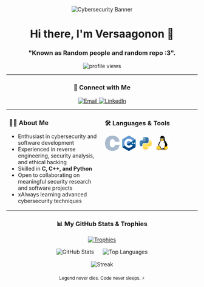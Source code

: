 <p align="center">
  <img src="https://media4.giphy.com/media/v1.Y2lkPTc5MGI3NjExODM3aHB6Z2t5OXNxdjAxcGlsZXQwZXpyMmNoODFkZzd6bnp4dnJqbyZlcD12MV9pbnRlcm5hbF9naWZfYnlfaV9pZCZjdD1n/MCXgiBVDl8QtojG1fU/giphy.gif" 
       alt="Cybersecurity Banner" width="600"/>
</p>

<h1 align="center">Hi there, I'm Versaagonon 👋</h1>
<h3 align="center">"Known as Random people and random repo :3".</h3>

<p align="center">
  <img src="https://komarev.com/ghpvc/?username=versaagonon&label=Profile%20Views&color=1e90ff&style=flat-square" alt="profile views"/>
</p>

---

<h3 align="center">🤝 Connect with Me</h3>
<p align="center">
  <a href="mailto:versaaggg@gmail.com">
    <img src="https://img.shields.io/badge/Email-D14836?style=for-the-badge&logo=gmail&logoColor=white" alt="Email"/>
  </a>
  <a href="https://www.linkedin.com/in/versaagonon" target="_blank">
    <img src="https://img.shields.io/badge/LinkedIn-0077B5?style=for-the-badge&logo=linkedin&logoColor=white" alt="LinkedIn"/>
  </a>
</p>


<table>
  <tr>
    <td valign="top" width="50%">
      <h3>👨‍💻 About Me</h3>
      <ul>
        <li>Enthusiast in cybersecurity and software development</li>
        <li>Experienced in reverse engineering, security analysis, and ethical hacking</li>
        <li>Skilled in <strong>C, C++, and Python</strong></li>
        <li>Open to collaborating on meaningful security research and software projects</li>
        <li>xAlways learning advanced cybersecurity techniques</li>
      </ul>
    </td>
    <td valign="top" width="50%">
      <h3>🛠️ Languages & Tools</h3>
      <p align="left">
        <a href="https://www.cprogramming.com/" target="_blank"><img src="https://raw.githubusercontent.com/devicons/devicon/master/icons/c/c-original.svg" alt="C" width="40" height="40"/></a>
        <a href="https://www.w3schools.com/cpp/" target="_blank"><img src="https://raw.githubusercontent.com/devicons/devicon/master/icons/cplusplus/cplusplus-original.svg" alt="C++" width="40" height="40"/></a>
        <a href="https://www.python.org" target="_blank"><img src="https://raw.githubusercontent.com/devicons/devicon/master/icons/python/python-original.svg" alt="Python" width="40" height="40"/></a>
        <a href="https://www.linux.org/" target="_blank"><img src="https://raw.githubusercontent.com/devicons/devicon/master/icons/linux/linux-original.svg" alt="Linux" width="40" height="40"/></a>
      </p>
    </td>
  </tr>
</table>

<h3 align="center">📊 My GitHub Stats & Trophies</h3>

<p align="center">
  <a href="https://github.com/ryo-ma/github-profile-trophy">
    <img src="https://github-profile-trophy.vercel.app/?username=versaagonon&theme=dracula&column=7" alt="Trophies" />
  </a>
</p>

<p align="center">
  <img align="center" src="https://github-readme-stats.vercel.app/api?username=versaagonon&show_icons=true&locale=en&theme=tokyonight" alt="GitHub Stats"/>
  &nbsp;&nbsp;&nbsp;&nbsp;
  <img align="center" src="https://github-readme-stats.vercel.app/api/top-langs?username=versaagonon&show_icons=true&locale=en&layout=compact&theme=tokyonight" alt="Top Languages"/>
</p>

<p align="center">
  <img align="center" src="https://github-readme-streak-stats.herokuapp.com/?user=versaagonon&theme=dark&hide_border=true" alt="Streak"/>
</p>

<p align="center">
  <sub>Legend never dies. Code never sleeps. ⚡</sub>
</p>
